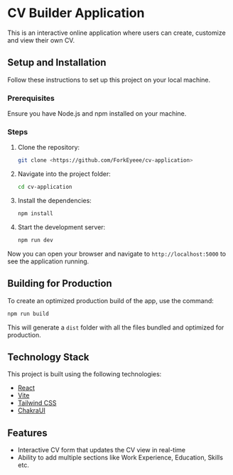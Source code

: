 # CV Builder Application

This is an interactive online application where users can create, customize and view their own CV.

## Setup and Installation

Follow these instructions to set up this project on your local machine.

### Prerequisites

Ensure you have Node.js and npm installed on your machine.

### Steps

1. Clone the repository:

   ```bash
   git clone <https://github.com/ForkEyeee/cv-application>
   ```

2. Navigate into the project folder:

   ```bash
   cd cv-application
   ```

3. Install the dependencies:

   ```bash
   npm install
   ```

4. Start the development server:

   ```bash
   npm run dev
   ```

Now you can open your browser and navigate to `http://localhost:5000` to see the application running.

## Building for Production

To create an optimized production build of the app, use the command:

```bash
npm run build
```

This will generate a `dist` folder with all the files bundled and optimized for production.

## Technology Stack

This project is built using the following technologies:

- [React](https://reactjs.org/)
- [Vite](https://vitejs.dev/)
- [Tailwind CSS](https://tailwindcss.com/)
- [ChakraUI](https://chakra-ui.com//)

## Features

- Interactive CV form that updates the CV view in real-time
- Ability to add multiple sections like Work Experience, Education, Skills etc.
